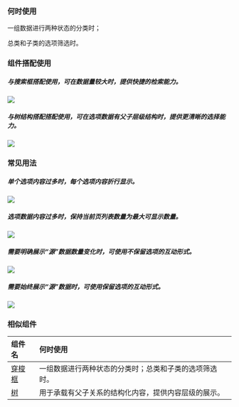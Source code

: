 ### 何时使用

一组数据进行两种状态的分类时；

总类和子类的选项筛选时。

### 组件搭配使用

##### 与搜索框搭配使用，可在数据量较大时，提供快捷的检索能力。

<div class="legend">
  <div class="item">
    <img src="https://tdesign.gtimg.com/site/design/guide/transfer/transfer-1@2x.png" />
  </div>

  <div class="item"></div>
</div>

##### 与树结构搭配搭配使用，可在选项数据有父子层级结构时，提供更清晰的选择能力。

<div class="legend">
  <div class="item">
    <img src="https://tdesign.gtimg.com/site/design/guide/transfer/transfer-2@2x.png" />
  </div>

  <div class="item"></div>
</div>

### 常见用法

##### 单个选项内容过多时，每个选项内容折行显示。

<div class="legend">
  <div class="item">
    <img src="https://tdesign.gtimg.com/site/design/guide/transfer/transfer-3@2x.png" />
  </div>

  <div class="item"></div>
</div>

##### 选项数据内容过多时，保持当前页列表数量为最大可显示数量。

<div class="legend">
  <div class="item">
    <img src="https://tdesign.gtimg.com/site/design/guide/transfer/transfer-4@2x.png" />
  </div>

  <div class="item"></div>
</div>

##### 需要明确展示“源”数据数量变化时，可使用不保留选项的互动形式。

<div class="legend">
  <div class="item">
    <img src="https://tdesign.gtimg.com/site/design/guide/transfer/transfer-5@2x.png" />
  </div>

  <div class="item"></div>
</div>

##### 需要始终展示“源”数据时，可使用保留选项的互动形式。

<div class="legend">
  <div class="item">
    <img src="https://tdesign.gtimg.com/site/design/guide/transfer/transfer-6@2x.png" />
  </div>

  <div class="item"></div>
</div>

### 相似组件

| 组件名               | 何时使用                                               |
| :------------------- | :----------------------------------------------------- |
| [穿梭框](./transfer) | 一组数据进行两种状态的分类时；总类和子类的选项筛选时。 |
| [树](./tree)         | 用于承载有父子关系的结构化内容，提供内容层级的展示。   |

